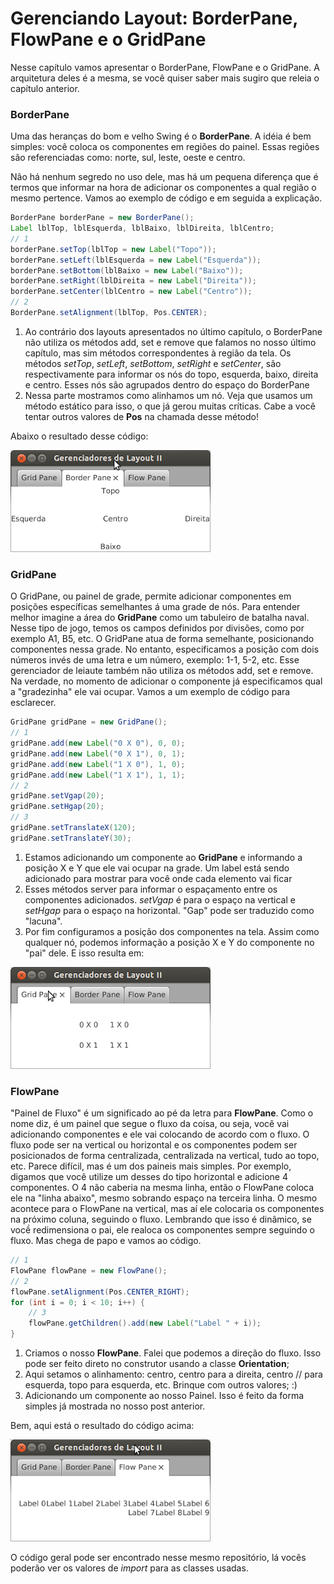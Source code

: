 # Gerenciando Layout: BorderPane, FlowPane e o GridPane

Nesse capítulo vamos apresentar o BorderPane, FlowPane e o GridPane. A arquitetura deles é a mesma, se você quiser saber mais sugiro que releia o capítulo anterior.

### BorderPane

Uma das heranças do bom e velho Swing é o **BorderPane**. A idéia é bem simples: você coloca os componentes em regiões do painel. Essas regiões são referenciadas como: norte, sul, leste, oeste e centro.

Não há nenhum segredo no uso dele, mas há um pequena diferença que é termos que informar na hora de adicionar os componentes a qual região o mesmo pertence. Vamos ao exemplo de código e em seguida a explicação.

```java
BorderPane borderPane = new BorderPane();
Label lblTop, lblEsquerda, lblBaixo, lblDireita, lblCentro;
// 1
borderPane.setTop(lblTop = new Label("Topo"));
borderPane.setLeft(lblEsquerda = new Label("Esquerda"));
borderPane.setBottom(lblBaixo = new Label("Baixo"));
borderPane.setRight(lblDireita = new Label("Direita"));
borderPane.setCenter(lblCentro = new Label("Centro"));
// 2
BorderPane.setAlignment(lblTop, Pos.CENTER);
```

1. Ao contrário dos layouts apresentados no último capítulo, o BorderPane não utiliza os métodos add, set e remove que falamos no nosso último capítulo, mas sim métodos correspondentes à região da tela. Os métodos _setTop_, _setLeft_, _setBottom_, _setRight_ e _setCenter_, são respectivamente para informar os nós do topo, esquerda, baixo, direita e centro. Esses nós são agrupados dentro do espaço do BorderPane
2. Nessa parte mostramos como alinhamos um nó. Veja que usamos um método estático para isso, o que já gerou muitas críticas. Cabe a você tentar outros valores de **Pos** na chamada desse método!

Abaixo o resultado desse código:

![](../imagens/telas/border-pane.png)

### GridPane

O GridPane, ou painel de grade, permite adicionar componentes em posições específicas semelhantes á uma grade de nós. Para entender melhor imagine a área do **GridPane** como um tabuleiro de batalha naval. Nesse tipo de jogo, temos os campos definidos por divisões, como por exemplo A1, B5, etc. O GridPane atua de forma semelhante, posicionando componentes nessa grade. No entanto, especificamos a posição com dois números invés de uma letra e um número, exemplo: 1-1, 5-2, etc. Esse gerenciador de leiaute também não utiliza os métodos add, set e remove. Na verdade, no momento de adicionar o componente já especificamos qual a "gradezinha" ele vai ocupar. Vamos a um exemplo de código para esclarecer.

```java
GridPane gridPane = new GridPane();
// 1 
gridPane.add(new Label("0 X 0"), 0, 0);
gridPane.add(new Label("0 X 1"), 0, 1);
gridPane.add(new Label("1 X 0"), 1, 0);
gridPane.add(new Label("1 X 1"), 1, 1);
// 2
gridPane.setVgap(20);
gridPane.setHgap(20);
// 3
gridPane.setTranslateX(120);
gridPane.setTranslateY(30);
```

1. Estamos adicionando um componente ao **GridPane** e informando a posição X e Y que ele vai ocupar na grade. Um label está sendo adicionado para mostrar para você onde cada elemento vai ficar
2. Esses métodos server para informar o espaçamento entre os componentes adicionados. _setVgap_ é para o espaço na vertical e _setHgap_ para o espaço na horizontal. "Gap" pode ser traduzido como "lacuna".
3. Por fim configuramos a posição dos componentes na tela. Assim como qualquer nó, podemos informação a posição X e Y do componente no "pai" dele.
   E isso resulta em:

![](../imagens/telas/grid-pane.png)

### FlowPane

"Painel de Fluxo" é um significado ao pé da letra para **FlowPane**. Como o nome diz, é um painel que segue o fluxo da coisa, ou seja, você vai adicionando componentes e ele vai colocando de acordo com o fluxo. O fluxo pode ser na vertical ou horizontal e os componentes podem ser posicionados de forma centralizada, centralizada na vertical, tudo ao topo, etc. Parece difícil, mas é um dos paineis mais simples. Por exemplo, digamos que você utilize um desses do tipo horizontal e adicione 4 componentes. O 4 não caberia na mesma linha, então o FlowPane coloca ele na "linha abaixo", mesmo sobrando espaço na terceira linha. O mesmo acontece para o FlowPane na vertical, mas aí ele colocaria os componentes na próximo coluna, seguindo o fluxo. Lembrando que isso é dinâmico, se vocề redimensiona o pai, ele realoca os componentes sempre seguindo o fluxo. Mas chega de papo e vamos ao código.

```java
// 1
FlowPane flowPane = new FlowPane();
// 2
flowPane.setAlignment(Pos.CENTER_RIGHT);
for (int i = 0; i < 10; i++) {
    // 3    
    flowPane.getChildren().add(new Label("Label " + i));
}
```

1. Criamos o nosso **FlowPane**. Falei que podemos a direção do fluxo. Isso pode ser feito direto no construtor usando a classe **Orientation**;
2. Aqui setamos o alinhamento: centro, centro para a direita, centro // para esquerda, topo para esquerda, etc. Brinque com outros valores; :\)
3. Adicionando um componente ao nosso Painel. Isso é feito da forma simples já mostrada no nosso post anterior.

Bem, aqui está o resultado do código acima:

![](../imagens/telas/flow-pane.png)

O código geral pode ser encontrado nesse mesmo repositório, lá vocês poderão ver os valores de _import_ para as classes usadas.

